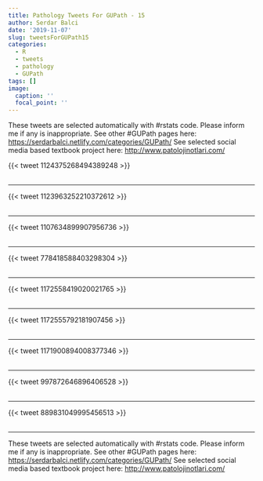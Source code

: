 ```yaml
---
title: Pathology Tweets For GUPath - 15
author: Serdar Balci
date: '2019-11-07'
slug: tweetsForGUPath15
categories:
  - R
  - tweets
  - pathology
  - GUPath
tags: []
image:
  caption: ''
  focal_point: ''
---
```



These tweets are selected automatically with #rstats code. Please inform me if any is inappropriate.
See other #GUPath pages here: https://serdarbalci.netlify.com/categories/GUPath/ 
See selected social media based textbook project here: http://www.patolojinotlari.com/

{{< tweet 1124375268494389248 >}}
<br>
<br>
<hr>
{{< tweet 1123963252210372612 >}}
<br>
<br>
<hr>
{{< tweet 1107634899907956736 >}}
<br>
<br>
<hr>
{{< tweet 778418588403298304 >}}
<br>
<br>
<hr>
{{< tweet 1172558419020021765 >}}
<br>
<br>
<hr>
{{< tweet 1172555792181907456 >}}
<br>
<br>
<hr>
{{< tweet 1171900894008377346 >}}
<br>
<br>
<hr>
{{< tweet 997872646896406528 >}}
<br>
<br>
<hr>
{{< tweet 889831049995456513 >}}
<br>
<br>
<hr>


These tweets are selected automatically with #rstats code. Please inform me if any is inappropriate.
See other #GUPath pages here: https://serdarbalci.netlify.com/categories/GUPath/ 
See selected social media based textbook project here: http://www.patolojinotlari.com/
